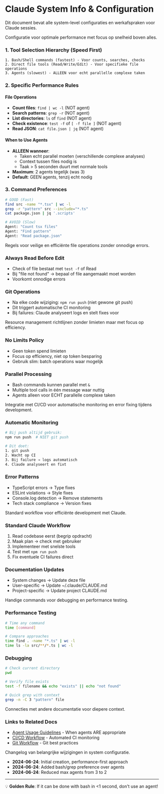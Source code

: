 # Claude System Info & Configuration

Dit document bevat alle system-level configuraties en werkafspraken voor Claude sessies.


<performance>
Configuratie voor optimale performance met focus op snelheid boven alles.

### 1. Tool Selection Hierarchy (Speed First)
```
1. Bash/Shell commands (fastest) - Voor counts, searches, checks
2. Direct file tools (Read/Write/Edit) - Voor specifieke file operations  
3. Agents (slowest) - ALLEEN voor echt parallelle complexe taken
```

### 2. Specific Performance Rules

#### File Operations
- **Count files**: `find | wc -l` (NOT agent)
- **Search patterns**: `grep -r` (NOT agent)
- **List directories**: `ls` of `find` (NOT agent)
- **Check existence**: `test -f` of `[ -f file ]` (NOT agent)
- **Read JSON**: `cat file.json | jq` (NOT agent)

#### When to Use Agents
- **ALLEEN wanneer**:
  - Taken echt parallel moeten (verschillende complexe analyses)
  - Context tussen files nodig is
  - Taak > 5 seconden duurt met normale tools
- **Maximum**: 2 agents tegelijk (was 3)
- **Default**: GEEN agents, tenzij echt nodig

### 3. Command Preferences
```bash
# GOOD (Fast)
find src -name "*.tsx" | wc -l
grep -r "pattern" src --include="*.ts"
cat package.json | jq '.scripts'

# AVOID (Slow)
Agent: "Count tsx files"
Agent: "Find pattern"
Agent: "Read package.json"
```
</performance>

<file-operation-rules>
Regels voor veilige en efficiënte file operations zonder onnodige errors.

### Always Read Before Edit
- Check of file bestaat met `test -f` of Read
- Bij "file not found" → bepaal of file aangemaakt moet worden
- Voorkomt onnodige errors

### Git Operations
- Na elke code wijziging: `npm run push` (niet gewone git push)
- Dit triggert automatische CI monitoring
- Bij failures: Claude analyseert logs en stelt fixes voor
</file-operation-rules>

<token-management>
Resource management richtlijnen zonder limieten maar met focus op efficiency.

### No Limits Policy
- Geen token spend limieten
- Focus op efficiency, niet op token besparing
- Gebruik slim: batch operations waar mogelijk

### Parallel Processing
- Bash commands kunnen parallel met `&` 
- Multiple tool calls in één message waar nuttig
- Agents alleen voor ECHT parallelle complexe taken
</token-management>

<ci-cd-integration>
Integratie met CI/CD voor automatische monitoring en error fixing tijdens development.

### Automatic Monitoring
```bash
# Bij push altijd gebruik:
npm run push  # NIET git push

# Dit doet:
1. git push
2. Wacht op CI
3. Bij failure → logs automatisch
4. Claude analyseert en fixt
```

### Error Patterns
- TypeScript errors → Type fixes
- ESLint violations → Style fixes  
- Console.log detection → Remove statements
- Tech stack compliance → Version fixes
</ci-cd-integration>

<development>
Standard workflow voor efficiënte development met Claude.

### Standard Claude Workflow
1. Read codebase eerst (begrip opdracht)
2. Maak plan → check met gebruiker
3. Implementeer met snelste tools
4. Test met `npm run push`
5. Fix eventuele CI failures direct

### Documentation Updates
- System changes → Update deze file
- User-specific → Update ~/.claude/CLAUDE.md
- Project-specific → Update project CLAUDE.md
</development>

<commands>
Handige commands voor debugging en performance testing.

### Performance Testing
```bash
# Time any command
time [command]

# Compare approaches
time find . -name "*.ts" | wc -l
time ls -la src/**/*.ts | wc -l
```

### Debugging
```bash
# Check current directory
pwd

# Verify file exists
test -f filename && echo "exists" || echo "not found"

# Quick grep with context
grep -n -C 3 "pattern" file
```
</commands>

<integration-points>
Connecties met andere documentatie voor diepere context.

### Links to Related Docs
- [Agent Usage Guidelines](./agent-usage-guidelines.md) - When agents ARE appropriate
- [CI/CD Workflow](../ci-cd/claude-ci-workflow.md) - Automated CI monitoring
- [Git Workflow](./git-workflow.md) - Git best practices
</integration-points>

<update-history>
Changelog van belangrijke wijzigingen in system configuratie.

- **2024-06-24**: Initial creation, performance-first approach
- **2024-06-24**: Added bash/grep preference over agents
- **2024-06-24**: Reduced max agents from 3 to 2

---

💡 **Golden Rule**: If it can be done with bash in <1 second, don't use an agent!
</update-history>